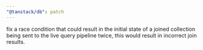 ```yaml
---
"@tanstack/db": patch
---
```


fix a race condition that could result in the initial state of a joined collection being sent to the live query pipeline twice, this would result in incorrect join results.
